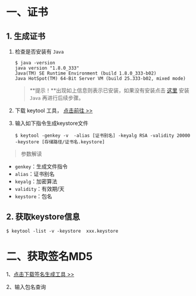 # 一、证书

## 1. 生成证书

1. 检查是否安装有 `Java`

   ```shell
   $ java -version
   java version "1.8.0_333"
   Java(TM) SE Runtime Environment (build 1.8.0_333-b02)
   Java HotSpot(TM) 64-Bit Server VM (build 25.333-b02, mixed mode)
   ```

   > **提示！**出现如上信息则表示已安装，如果没有安装点击 [这里](https://www.java.com/zh-CN/download/) 安装 `Java` 再进行后续步骤。

2. 下载 keytool 工具， [点击前往 >>](https://www.oracle.com/java/technologies/javase-downloads.html)

3. 输入如下指令生成keystore文件

   ```shell
   $ keytool -genkey -v  -alias [证书别名] -keyalg RSA -validity 20000 -keystore [存储路径/证书名.keystore]
   ```

> 参数解读

- `genkey`：生成文件指令
- `alias`：证书别名
- `keyalg`：加密算法
- `validity`：有效期/天
- `keystore`：包名

## 2. 获取keystore信息

```shell
$ keytool -list -v -keystore  xxx.keystore 
```

# 二、获取签名MD5

1、[点击下载签名生成工具 >>](https://res.wx.qq.com/open/zh_CN/htmledition/res/dev/download/sdk/Gen_Signature_Android2.apk)

2、输入包名查询

